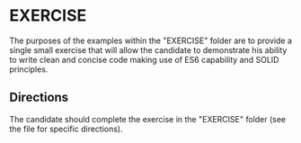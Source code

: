 # EXERCISE
The purposes of the examples within the "EXERCISE" folder are to provide a single small exercise that will allow the candidate to demonstrate his ability to write clean and concise code making use of ES6 capability and SOLID principles.

## Directions
The candidate should complete the exercise in the "EXERCISE" folder (see the file for specific directions).
